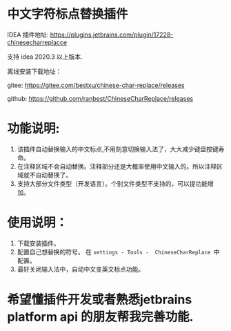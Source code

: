 # 中文字符标点替换插件

IDEA 插件地址: https://plugins.jetbrains.com/plugin/17228-chinesecharreplacce

支持 idea 2020.3 以上版本.

离线安装下载地址：

gitee: https://gitee.com/bestxu/chinese-char-replace/releases

github: https://github.com/ranbest/ChineseCharReplace/releases

# 功能说明:
1. 该插件自动替换输入的中文标点,不用刻意切换输入法了，大大减少键盘按键寿命。
2. 在注释区域不会自动替换。注释部分还是大概率使用中文输入的。所以注释区域就不自动替换了。
3. 支持大部分文件类型（开发语言）。个别文件类型不支持的，可以提功能增加。

# 使用说明：
1. 下载安装插件。
2. 配置自己想替换的符号。
   在  `
settings - Tools -  ChineseCharReplace 
`中配置。
3. 最好关闭输入法中，自动中文变英文标点功能。


# 希望懂插件开发或者熟悉jetbrains platform api 的朋友帮我完善功能.



  